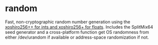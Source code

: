 # random
Fast, non-cryptographic random number generation using the [xoshiro256++ for ints and xoshiro256+ for floats](https://prng.di.unimi.it/). Includes the SplitMix64 seed generator and a cross-platform function get OS randomness from either /dev/urandom if available or address-space randomization if not.

